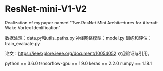 # ResNet-mini-V1-V2
Realization of my paper named "Two ResNet Mini Architectures for Aircraft Wake Vortex Identification"

数据处理：data.py和utils_paths.py
神经网络模型：model.py
训练和评估：train_evaluate.py

论文：https://ieeexplore.ieee.org/document/10054052 欢迎验证与引用。

python == 3.6.0
tensorflow-gpu == 1.9.0
keras == 2.2.0
numpy == 1.18.1
